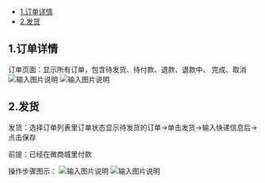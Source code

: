 
- [1.订单详情](#1订单详情)
- [2.发货](#2发货)

## 1.订单详情
订单页面：显示所有订单，包含待发货、待付款、退款、退款中、 完成、取消
![输入图片说明](https://images.gitee.com/uploads/images/2021/0603/112223_16e32f7f_8867015.png "屏幕截图.png")
![输入图片说明](https://images.gitee.com/uploads/images/2021/0603/112307_b5019094_8867015.png "屏幕截图.png")

## 2.发货
发货：选择订单列表里订单状态显示待发货的订单→单击发货→输入快递信息后→点击保存

前提：已经在微商城里付款

操作步骤图示：
![输入图片说明](https://images.gitee.com/uploads/images/2021/0512/144944_8991c337_8867015.png "屏幕截图.png")
![输入图片说明](https://images.gitee.com/uploads/images/2021/0512/145111_77d383ac_8867015.png "屏幕截图.png")